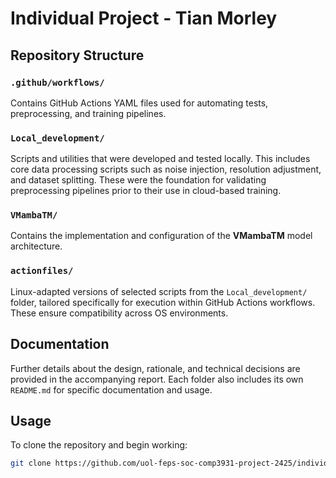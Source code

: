 # Individual Project - Tian Morley

## Repository Structure

### `.github/workflows/`
Contains GitHub Actions YAML files used for automating tests, preprocessing, and training pipelines. 

### `Local_development/`
Scripts and utilities that were developed and tested locally. This includes core data processing scripts such as noise injection, resolution adjustment, and dataset splitting. These were the foundation for validating preprocessing pipelines prior to their use in cloud-based training.

### `VMambaTM/`
Contains the implementation and configuration of the **VMambaTM** model architecture. 

### `actionfiles/`
Linux-adapted versions of selected scripts from the `Local_development/` folder, tailored specifically for execution within GitHub Actions workflows. These ensure compatibility across OS environments.

##  Documentation

Further details about the design, rationale, and technical decisions are provided in the accompanying report. Each folder also includes its own `README.md` for specific documentation and usage.

##  Usage

To clone the repository and begin working:
```bash
git clone https://github.com/uol-feps-soc-comp3931-project-2425/individual-project-TianMorley.git

